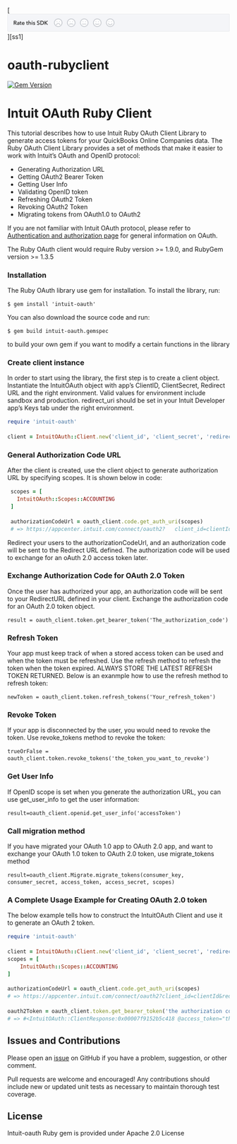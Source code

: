[![SDK Banner](views/SDK.png)][ss1]

# oauth-rubyclient

[![Gem Version](https://badge.fury.io/rb/intuit-oauth.svg)](https://badge.fury.io/rb/intuit-oauth)

Intuit OAuth Ruby Client
==========================

This tutorial describes how to use Intuit Ruby OAuth Client Library to generate access tokens for your QuickBooks Online Companies data. The Ruby OAuth Client Library  provides a set of methods that make it easier to work with Intuit’s OAuth and OpenID protocol:

  - Generating Authorization URL
  - Getting OAuth2 Bearer Token
  - Getting User Info
  - Validating OpenID token
  - Refreshing OAuth2 Token
  - Revoking OAuth2 Token
  - Migrating tokens from OAuth1.0 to OAuth2
 
 If you are not familiar with Intuit OAuth protocol, please refer to [Authentication and authorization page](https://developer.intuit.com/app/developer/qbo/docs/develop/authentication-and-authorization/oauth-2.0) for general information on OAuth.
 
The Ruby OAuth client would require Ruby version >= 1.9.0, and RubyGem version >= 1.3.5


### Installation

The Ruby OAuth library use gem for installation. To install the library, run:

    $ gem install 'intuit-oauth'
    
You can also download the source code and run:

    $ gem build intuit-oauth.gemspec

to build your own gem if you want to modify a certain functions in the library
    
### Create client instance

In order to start using the library, the first step is to create a client object. Instantiate the IntuitOAuth object with app’s ClientID, ClientSecret, Redirect URL and the right environment. Valid values for environment include sandbox and production. redirect_uri should be set in your Intuit Developer app’s Keys tab under the right environment. 

  ```ruby
  require 'intuit-oauth'
  
  client = IntuitOAuth::Client.new('client_id', 'client_secret', 'redirectUrl', 'environment')
  ```

### General Authorization Code URL

After the client is created, use the client object to generate authorization URL by specifying scopes. It is shown below in code:

 ```ruby
  scopes = [
    IntuitOAuth::Scopes::ACCOUNTING
  ]
  
  authorizationCodeUrl = oauth_client.code.get_auth_uri(scopes)
  # => https://appcenter.intuit.com/connect/oauth2?   client_id=clientId&redirect_uri=redirectUrl&response_type=code&scope=com.intuit.quickbooks.accounting&state=rMwcoDITc2N6FJsUGGO9
  ```
Redirect your users to the authorizationCodeUrl, and an authorization code will be sent to the Redirect URL defined. The authorization code will be used to exchange for an oAuth 2.0 access token later. 

### Exchange Authorization Code for OAuth 2.0 Token

Once the user has authorized your app, an authorization code will be sent to your RedirectURL defined in your client. Exchange the authorization code for an OAuth 2.0 token object.

    result = oauth_client.token.get_bearer_token('The_authorization_code')
    
### Refresh Token

Your app must keep track of when a stored access token can be used and when the token must be refreshed. Use the refresh method to refresh the token when the token expired. ALWAYS STORE THE LATEST REFRESH TOKEN RETURNED. Below is an exanmple how to use the refresh method to refresh token:

    newToken = oauth_client.token.refresh_tokens('Your_refresh_token')
    
### Revoke Token

If your app is disconnected by the user, you would need to revoke the token. Use revoke_tokens method to revoke the token:

    trueOrFalse = oauth_client.token.revoke_tokens('the_token_you_want_to_revoke')


### Get User Info

If OpenID scope is set when you generate the authorization URL, you can use get_user_info to get the user information:

    result=oauth_client.openid.get_user_info('accessToken')
    


### Call migration method

If you have migrated your OAuth 1.0 app to OAuth 2.0 app, and want to exchange your OAuth 1.0 token to OAuth 2.0 token, use migrate_tokens method

    result=oauth_client.Migrate.migrate_tokens(consumer_key, consumer_secret, access_token, access_secret, scopes)

### A Complete Usage Example for Creating OAuth 2.0 token

The below example tells how to construct the IntuitOAuth Client and use it to generate an OAuth 2 token.

```ruby
require 'intuit-oauth'

client = IntuitOAuth::Client.new('client_id', 'client_secret', 'redirectUrl', 'environment')
scopes = [
    IntuitOAuth::Scopes::ACCOUNTING
]

authorizationCodeUrl = oauth_client.code.get_auth_uri(scopes)
# => https://appcenter.intuit.com/connect/oauth2?client_id=clientId&redirect_uri=redirectUrl&response_type=code&scope=com.intuit.quickbooks.accounting&state=rMwcoDITc2N6FJsUGGO9

oauth2Token = oauth_client.token.get_bearer_token('the authorization code returned from authorizationCodeUrl')
# => #<IntuitOAuth::ClientResponse:0x00007f9152b5c418 @access_token="the access token", @expires_in=3600, @refresh_token="the refresh token", @x_refresh_token_expires_in=8726400>

```
    
Issues and Contributions
------------------------

Please open an [issue](https://github.com/intuit/oauth-rubyclient/issues) on GitHub if you have a problem, suggestion, or other comment.

Pull requests are welcome and encouraged! Any contributions should include new or updated unit tests as necessary to maintain thorough test coverage.

License
-------

Intuit-oauth Ruby gem is provided under Apache 2.0 License

